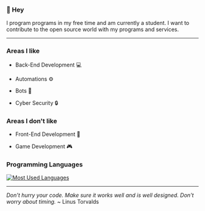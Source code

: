 ### 👋 Hey

I program programs in my free time and am currently a student. I want to contribute to the open source world with my programs and services.

---

### Areas I like

- Back-End Development 💻

- Automations ⚙️

- Bots 🤖

- Cyber Security 🔒

### Areas I don't like

- Front-End Development 🎨

- Game Development 🎮

### Programming Languages

[![Most Used Languages](https://github-readme-stats.vercel.app/api/top-langs/?username=X-Gamer-Guide&layout=compact&theme=dark&cache_seconds=7200 "Most Used Languages")](https://github.com/anuraghazra/github-readme-stats#top-languages-card)

---

*Don’t hurry your code. Make sure it works well and is well designed. Don’t worry about timing.* ~ Linus Torvalds
